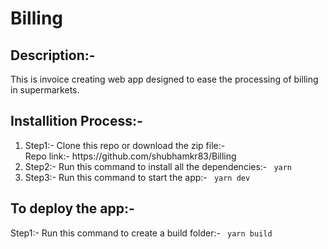 # Billing
<h2>Description:-</h2>
<p>This is invoice creating web app designed to ease the processing of billing in supermarkets.</p>

<h2>Installition Process:-</h2>
<ol>
<li> Step1:- Clone this repo or download the zip file:- </li>
Repo link:- https://github.com/shubhamkr83/Billing
  
<li> Step2:- Run this command to install all the dependencies:- <code> yarn </code>  </li>

<li> Step3:- Run this command to start the app:- <code> yarn dev </code> </li>
</ol>

<h2>To deploy the app:-</h2>
Step1:- Run this command to create a build folder:-
<code> yarn build </code> 
